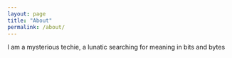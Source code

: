 ```yaml
---
layout: page
title: "About"
permalink: /about/
---
```


I am a mysterious techie, a lunatic searching for meaning in bits and bytes

